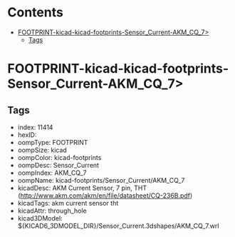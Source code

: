 



Contents
========

* [FOOTPRINT-kicad-kicad-footprints-Sensor_Current-AKM_CQ_7>](#footprint-kicad-kicad-footprints-sensor_current-akm_cq_7)
	* [Tags](#tags)

# FOOTPRINT-kicad-kicad-footprints-Sensor_Current-AKM_CQ_7>

## Tags

- index: 11414
- hexID: 
- oompType: FOOTPRINT
- oompSize: kicad
- oompColor: kicad-footprints
- oompDesc: Sensor_Current
- oompIndex: AKM_CQ_7
- oompName: kicad-footprints/Sensor_Current/AKM_CQ_7
- kicadDesc: AKM Current Sensor, 7 pin, THT (http://www.akm.com/akm/en/file/datasheet/CQ-236B.pdf)
- kicadTags: akm current sensor tht
- kicadAttr: through_hole
- kicad3DModel: ${KICAD6_3DMODEL_DIR}/Sensor_Current.3dshapes/AKM_CQ_7.wrl
